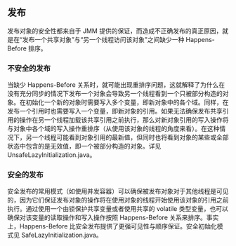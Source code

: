 ## 发布 ##

发布对象的安全性都来自于 JMM 提供的保证，而造成不正确发布的真正原因，就是在“发布一个共享对象”与“另一个线程访问该对象”之间缺少一种 Happens-Before 排序。

### 不安全的发布

当缺少 Happens-Before 关系时，就可能出现重排序问题，这就解释了为什么在没有充分同步的情况下发布一个对象会导致另一个线程看到一个只被部分构造的对象。在初始化一个新的对象时需要写入多个变量，即新对象中的各个域。同样，在发布一个引用时也需要写入一个变量，即新对象的引用。如果无法确保发布共享引用的操作在另一个线程加载该共享引用之前执行，那么对新对象引用的写入操作将与对象中各个域的写入操作重排序（从使用该对象的线程的角度来看）。在这种情况下，另一个线程可能看到对象引用的最新值，但同时也将看到对象的某些或全部状态中包含的是无效值，即一个被部分构造的对象。详见 UnsafeLazyInitialization.java。

### 安全的发布

安全发布的常用模式（如使用并发容器）可以确保被发布对象对于其他线程是可见的，因为它们保证发布对象的操作将在使用对象的线程开始使用该对象的引用之前执行。通过使用一个由锁保护共享变量或者使用共享的 volatile 类型变量，也可以确保对该变量的读取操作和写入操作按照 Happens-Before 关系来排序。事实上，Happens-Before 比安全发布提供了更强可见性与顺序保证。安全初始化模式见 SafeLazyInitialization.java。
